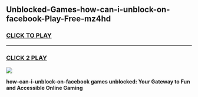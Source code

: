 
## Unblocked-Games-how-can-i-unblock-on-facebook-Play-Free-mz4hd
<h3>
<a href="https://premium76.site?title=how-can-i-unblock-on-facebook&ref=18A1">CLICK TO PLAY</a></h3>
<hr>

<h3>
<a href="https://premium76.site?title=how-can-i-unblock-on-facebook&ref=18A1">CLICK 2 PLAY</a>
  
</h3>

<a href="https://premium76.site?title=how-can-i-unblock-on-facebook&ref=18A1"><img src="https://clearcache.store/games.png"></a>


**how-can-i-unblock-on-facebook games unblocked: Your Gateway to Fun and Accessible Online Gaming**
